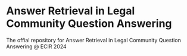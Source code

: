  # Answer Retrieval in Legal Community Question Answering
 The offial repository for Answer Retrieval in Legal Community Question Answering @ ECIR 2024 
